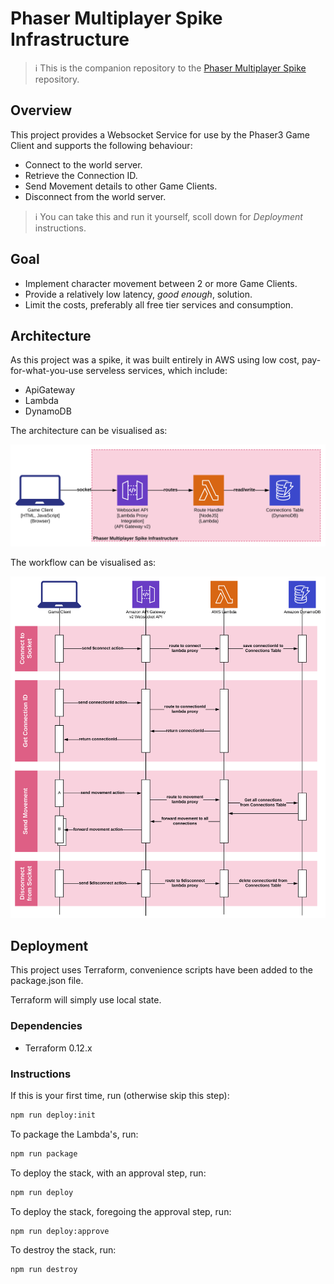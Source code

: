 # Phaser Multiplayer Spike Infrastructure

> ℹ️ This is the companion repository to the [Phaser Multiplayer Spike](https://github.com/ardelio/phaser-multiplayer-spike) repository.

## Overview

This project provides a Websocket Service for use by the Phaser3 Game Client and supports the following behaviour:

- Connect to the world server.
- Retrieve the Connection ID.
- Send Movement details to other Game Clients.
- Disconnect from the world server.

> ℹ️ You can take this and run it yourself, scoll down for *Deployment* instructions.

## Goal

- Implement character movement between 2 or more Game Clients.
- Provide a relatively low latency, *good enough*, solution.
- Limit the costs, preferably all free tier services and consumption.

## Architecture

As this project was a spike, it was built entirely in AWS using low cost, pay-for-what-you-use serveless services, which include:

- ApiGateway
- Lambda
- DynamoDB

The architecture can be visualised as:

![Architecture Diagram](./assets/architecture-diagram.svg)

The workflow can be visualised as:

![Sequence Diagram](./assets/sequence-diagram.svg)

## Deployment

This project uses Terraform, convenience scripts have been added to the package.json file.

Terraform will simply use local state.

### Dependencies

- Terraform 0.12.x

### Instructions

If this is your first time, run (otherwise skip this step):

```sh
npm run deploy:init
```

To package the Lambda's, run:

```sh
npm run package
```

To deploy the stack, with an approval step, run:

```sh
npm run deploy
```

To deploy the stack, foregoing the approval step, run:

```sh
npm run deploy:approve
```

To destroy the stack, run:

```sh
npm run destroy
```